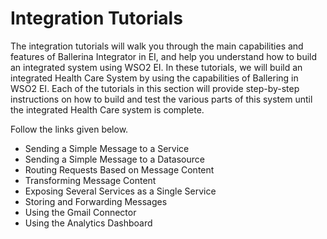 # Integration Tutorials

The integration tutorials will walk you through the main capabilities and features of Ballerina Integrator in EI, and help you understand how to build an integrated system using WSO2 EI. In these tutorials, we will build an integrated Health Care System by using the capabilities of Ballering in WSO2 EI. Each of the tutorials in this section will provide step-by-step instructions on how to build and test the various parts of this system until the integrated Health Care system is complete.

Follow the links given below.

- Sending a Simple Message to a Service
- Sending a Simple Message to a Datasource
- Routing Requests Based on Message Content
- Transforming Message Content
- Exposing Several Services as a Single Service
- Storing and Forwarding Messages
- Using the Gmail Connector
- Using the Analytics Dashboard
